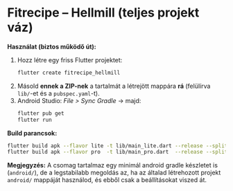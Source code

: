 # Fitrecipe – Hellmill (teljes projekt váz)

**Használat (biztos működő út):**
1) Hozz létre egy friss Flutter projektet:
   ```bash
   flutter create fitrecipe_hellmill
   ```
2) Másold **ennek a ZIP-nek** a tartalmát a létrejött mappára **rá** (felülírva `lib/`-et és a `pubspec.yaml`-t).
3) Android Studio: *File > Sync Gradle* → majd:
   ```bash
   flutter pub get
   flutter run
   ```

**Build parancsok:**
```bash
flutter build apk --flavor lite -t lib/main_lite.dart --release --split-per-abi
flutter build apk --flavor pro  -t lib/main_pro.dart  --release --split-per-abi
```

**Megjegyzés:** A csomag tartalmaz egy minimál android gradle készletet is (`android/`), de a legstabilabb megoldás az, ha az általad létrehozott projekt `android/` mappáját használod, és ebből csak a beállításokat viszed át.

